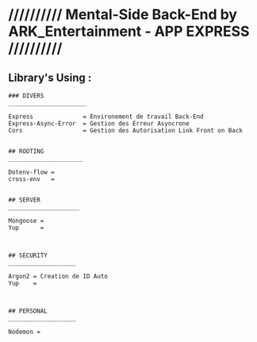 # ////////// Mental-Side Back-End by ARK_Entertainment - APP EXPRESS //////////




## Library's Using :



    ### DIVERS
    ______________________

    Express              = Environement de travail Back-End
    Express-Async-Error  = Gestion des Erreur Asyncrone
    Cors                 = Gestion des Autorisation Link Front on Back


    ## ROOTING
    _____________________

    Dotenv-flow =
    cross-env   =


    ## SERVER
    ____________________

    Mongoose =
    Yup      =



    ## SECURITY
    ___________________

    Argon2 = Creation de ID Auto
    Yup    = 



    ## PERSONAL
    ___________________

    Nodemon =



